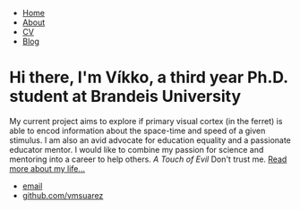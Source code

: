 <html>
	<head>
		<title> Víkko Manuel Suárez Casanova, M.S.</title>
	</head>
	<body>
		<nav>
    		<ul>
        		<li><a href="/">Home</a></li>
	        	<li><a href="/about">About</a></li>
        		<li><a href="/cv">CV</a></li>
        		<li><a href="/blog">Blog</a></li>
    		</ul>
		</nav>
		<div class="container">
    		<div class="blurb">
        		<h1>Hi there, I'm Víkko, a third year Ph.D. student at Brandeis University </h1>
				<p> My current project aims to explore if primary visual cortex (in the ferret) is able to encod information about the space-time and speed of a given stimulus.
            I am also an avid advocate for education equality and a passionate educator mentor. I would like to combine my passion for science and mentoring into a career to help others.
          <em>A Touch of Evil</em> Don't trust me. <a href="/about">Read more about my life...</a></p>
    		</div><!-- /.blurb -->
		</div><!-- /.container -->
		<footer>
    		<ul>
        		<li><a href="mailto:suarez@brandeis.edu">email</a></li>
        		<li><a href="https://github.com/vmsuarez">github.com/vmsuarez</a></li>
			</ul>
		</footer>
	</body>
</html>


